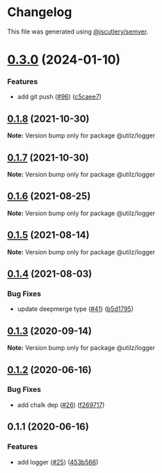 # Changelog

This file was generated using [@jscutlery/semver](https://github.com/jscutlery/semver).

# [0.3.0](https://github.com/devdigital/utilz/compare/@utilz/logger-0.2.0...@utilz/logger-0.3.0) (2024-01-10)


### Features

* add git push ([#96](https://github.com/devdigital/utilz/issues/96)) ([c5caee7](https://github.com/devdigital/utilz/commit/c5caee75752a5dd2abe7e3419c19c28ddc24cb9c))



## [0.1.8](https://github.com/devdigital/utilz/compare/@utilz/logger@0.1.7...@utilz/logger@0.1.8) (2021-10-30)

**Note:** Version bump only for package @utilz/logger





## [0.1.7](https://github.com/devdigital/utilz/compare/@utilz/logger@0.1.6...@utilz/logger@0.1.7) (2021-10-30)

**Note:** Version bump only for package @utilz/logger





## [0.1.6](https://github.com/devdigital/utilz/compare/@utilz/logger@0.1.5...@utilz/logger@0.1.6) (2021-08-25)

**Note:** Version bump only for package @utilz/logger





## [0.1.5](https://github.com/devdigital/utilz/compare/@utilz/logger@0.1.4...@utilz/logger@0.1.5) (2021-08-14)

**Note:** Version bump only for package @utilz/logger





## [0.1.4](https://github.com/devdigital/utilz/compare/@utilz/logger@0.1.3...@utilz/logger@0.1.4) (2021-08-03)


### Bug Fixes

* update deepmerge type ([#41](https://github.com/devdigital/utilz/issues/41)) ([b5d1795](https://github.com/devdigital/utilz/commit/b5d1795426f8a640122946683bb057a9bf208c11))





## [0.1.3](https://github.com/devdigital/utilz/compare/@utilz/logger@0.1.2...@utilz/logger@0.1.3) (2020-09-14)

**Note:** Version bump only for package @utilz/logger





## [0.1.2](https://github.com/devdigital/utilz/compare/@utilz/logger@0.1.1...@utilz/logger@0.1.2) (2020-06-16)


### Bug Fixes

* add chalk dep ([#26](https://github.com/devdigital/utilz/issues/26)) ([f269717](https://github.com/devdigital/utilz/commit/f269717fd772369d2827d1eb49a16e0383b7e764))





## 0.1.1 (2020-06-16)


### Features

* add logger ([#25](https://github.com/devdigital/utilz/issues/25)) ([453b566](https://github.com/devdigital/utilz/commit/453b566de42a5737adbc15214a01ccaa09b85488))
